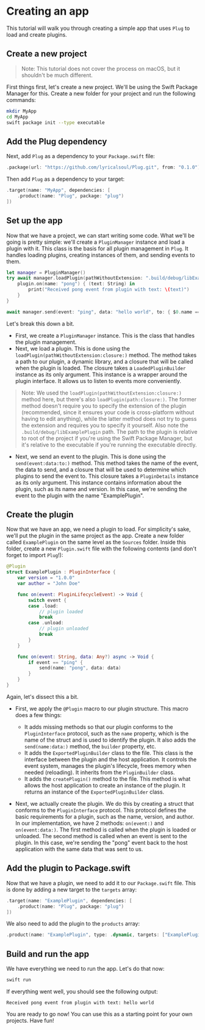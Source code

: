 # Creating an app

This tutorial will walk you through creating a simple app that uses `Plug` to load and create plugins.

## Create a new project
> Note: This tutorial does not cover the process on macOS, but it shouldn't be much different.

First things first, let's create a new project. We'll be using the Swift Package Manager for this. Create a new folder for your project and run the following commands:

```bash
mkdir MyApp
cd MyApp
swift package init --type executable
```

## Add the Plug dependency
Next, add `Plug` as a dependency to your `Package.swift` file:

```swift
.package(url: "https://github.com/lyricalsoul/Plug.git", from: "0.1.0")
```

Then add `Plug` as a dependency to your target:

```swift
.target(name: "MyApp", dependencies: [
    .product(name: "Plug", package: "plug")
])
```

## Set up the app
Now that we have a project, we can start writing some code. What we'll be going is pretty simple: we'll create a `PluginManager` instance and load a plugin with it. This class is the basis for all plugin management in `Plug`. It handles loading plugins, creating instances of them, and sending events to them.

```swift
let manager = PluginManager()
try await manager.loadPlugin(pathWithoutExtension: ".build/debug/libExamplePlugin") { plugin in
    plugin.on(name: "pong") { (text: String) in
        print("Received pong event from plugin with text: \(text)")
    }
}

await manager.send(event: "ping", data: "hello world", to: { $0.name == "ExamplePlugin" })
```

Let's break this down a bit. 

- First, we create a `PluginManager` instance. This is the class that handles the plugin management.
- Next, we load a plugin. This is done using the `loadPlugin(pathWithoutExtension:closure:)` method. The method takes a path to our plugin, a dynamic library, and a closure that will be called when the plugin is loaded. The closure takes a `LoadedPluginBuilder` instance as its only argument. This instance is a wrapper around the plugin interface. It allows us to listen to events more conveniently.
> Note: We used the `loadPlugin(pathWithoutExtension:closure:)` method here, but there's also `loadPlugin(path:closure:)`. The former method doesn't require you to specify the extension of the plugin (recommended, since it ensures your code is cross-platform without having to edit anything), while the latter method does not try to guess the extension and requires you to specify it yourself.
> Also note the `.build/debug/libExamplePlugin` path. The path to the plugin is relative to root of the project if you're using the Swift Package Manager, but it's relative to the executable if you're running the executable directly.

- Next, we send an event to the plugin. This is done using the `send(event:data:to:)` method. This method takes the name of the event, the data to send, and a closure that will be used to determine which plugins to send the event to. This closure takes a `PluginDetails` instance as its only argument. This instance contains information about the plugin, such as its name and version. In this case, we're sending the event to the plugin with the name "ExamplePlugin".

## Create the plugin
Now that we have an app, we need a plugin to load. For simplicity's sake, we'll put the plugin in the same project as the app. Create a new folder called `ExamplePlugin` on the same level as the `Sources` folder. Inside this folder, create a new `Plugin.swift` file with the following contents (and don't forget to import `Plug`!):

```swift
@Plugin
struct ExamplePlugin : PluginInterface {
    var version = "1.0.0"
    var author = "John Doe"

    func on(event: PluginLifecycleEvent) -> Void {
        switch event {
        case .load:
            // plugin loaded
            break
        case .unload:
            // plugin unloaded
            break
        }
    }

    func on(event: String, data: Any?) async -> Void {
        if event == "ping" {
            send(name: "pong", data: data)
        }
    }
}
```

Again, let's dissect this a bit.

- First, we apply the `@Plugin` macro to our plugin structure. This macro does a few things:
    - It adds missing methods so that our plugin conforms to the `PluginInterface` protocol, such as the `name` property, which is the name of the struct and is used to identify the plugin. It also adds the `send(name:data:)` method, the `builder` property, etc.
    - It adds the `ExportedPluginBuilder` class to the file. This class is the interface between the plugin and the host application. It controls the event system, manages the plugin's lifecycle, frees memory when needed (reloading). It inherits from the `PluginBuilder` class.
    - It adds the `createPlugin()` method to the file. This method is what allows the host application to create an instance of the plugin. It returns an instance of the `ExportedPluginBuilder` class.

- Next, we actually create the plugin. We do this by creating a struct that conforms to the `PluginInterface` protocol. This protocol defines the basic requirements for a plugin, such as the name, version, and author. In our implementation, we have 2 methods: `on(event:)` and `on(event:data:)`. The first method is called when the plugin is loaded or unloaded. The second method is called when an event is sent to the plugin. In this case, we're sending the "pong" event back to the host application with the same data that was sent to us.

## Add the plugin to Package.swift

Now that we have a plugin, we need to add it to our `Package.swift` file. This is done by adding a new target to the `targets` array:

```swift
.target(name: "ExamplePlugin", dependencies: [
    .product(name: "Plug", package: "plug")
])
```

We also need to add the plugin to the `products` array:

```swift
.product(name: "ExamplePlugin", type: .dynamic, targets: ["ExamplePlugin"])
```

## Build and run the app

We have everything we need to run the app. Let's do that now:


```bash
swift run
```

If everything went well, you should see the following output:

```
Received pong event from plugin with text: hello world
```

You are ready to go now! You can use this as a starting point for your own projects. Have fun!